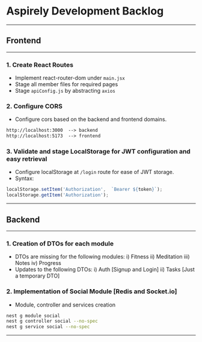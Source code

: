 # Aspirely Development Backlog

---

## Frontend

---

### 1. Create React Routes

- Implement react-router-dom under `main.jsx`
- Stage all member files for required pages
- Stage `apiConfig.js` by abstracting `axios`

### 2. Configure CORS

- Configure cors based on the backend and frontend domains.

```markdown
http://localhost:3000  --> backend
http://localhost:5173  --> frontend
```

### 3. Validate and stage LocalStorage for JWT configuration and easy retrieval

- Configure localStorage at `/login` route for ease of JWT storage.
- Syntax:

```javascript
localStorage.setItem('Authorization',  `Bearer ${token}`);
localStorage.getItem('Authorization');
```

---

## Backend

---

### 1. Creation of DTOs for each module

- DTOs are missing for the following modules:
    i) Fitness
    ii) Meditation
    iii) Notes
    iv) Progress
- Updates to the following DTOs:
    i) Auth [Signup and Login]
    ii) Tasks [Just a temporary DTO]

### 2. Implementation of Social Module [Redis and Socket.io]

- Module, controller and services creation

```bash
nest g module social
nest g controller social --no-spec
nest g service social --no-spec
```

---
